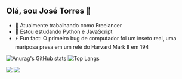 ## Olá, sou José Torres 👋

- 🔭 Atualmente trabalhando como Freelancer 
- 🌱 Estou estudando Python e JavaScript 
- ⚡ Fun fact: O primeiro bug de computador foi um inseto real,
     uma mariposa presa em um relé do Harvard Mark II em 194

![Anurag's GitHub stats](https://github-readme-stats.vercel.app/api?username=Torres1616&show_icons=true&theme=github_dark_dimmed )
![Top Langs](https://github-readme-stats.vercel.app/api/top-langs/?username=Torres1616&hide_progress=true&theme=github_dark_dimmed&hide_progress=true )
<div> 
  <a href="https://www.instagram.com/jose_torres_ph/" target="_blank"><img src="https://img.shields.io/badge/-Instagram-%23E4405F?style=for-the-badge&logo=instagram&logoColor=white" target="_blank"></a>
  <a href="https://www.linkedin.com/feed/?trk=sem-ga_campid.12619604099_asid.149519181115_crid.725790844702_kw.linkedin_d.c_tid.kwd-148086543_n.g_mt.e_geo.9216766" target="_blank"><img src="https://img.shields.io/badge/-LinkedIn-%230077B5?style=for-the-badge&logo=linkedin&logoColor=white" target="_blank"></a> 
  
</div>
